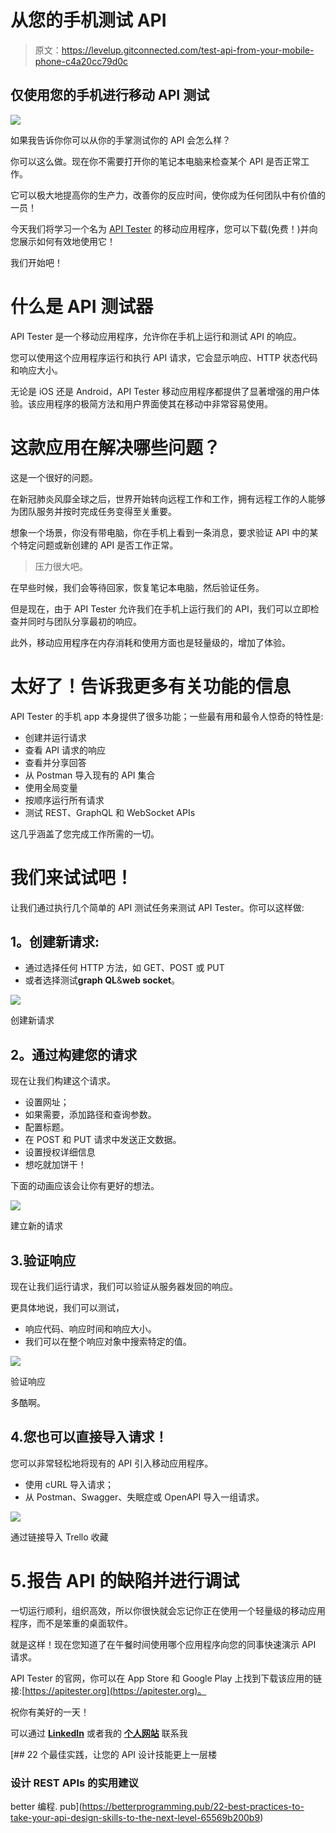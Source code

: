 # 从您的手机测试 API

> 原文：<https://levelup.gitconnected.com/test-api-from-your-mobile-phone-c4a20cc79d0c>

## 仅使用您的手机进行移动 API 测试

![](img/50a7cb8a2685eb59e4d6a94cb9da4d43.png)

如果我告诉你你可以从你的手掌测试你的 API 会怎么样？

你可以这么做。现在你不需要打开你的笔记本电脑来检查某个 API 是否正常工作。

它可以极大地提高你的生产力，改善你的反应时间，使你成为任何团队中有价值的一员！

今天我们将学习一个名为 [API Tester](https://apitester.org) 的移动应用程序，您可以下载(免费！)并向您展示如何有效地使用它！

我们开始吧！

# 什么是 API 测试器

API Tester 是一个移动应用程序，允许你在手机上运行和测试 API 的响应。

您可以使用这个应用程序运行和执行 API 请求，它会显示响应、HTTP 状态代码和响应大小。

无论是 iOS 还是 Android，API Tester 移动应用程序都提供了显著增强的用户体验。该应用程序的极简方法和用户界面使其在移动中非常容易使用。

# 这款应用在解决哪些问题？

这是一个很好的问题。

在新冠肺炎风靡全球之后，世界开始转向远程工作和工作，拥有远程工作的人能够为团队服务并按时完成任务变得至关重要。

想象一个场景，你没有带电脑，你在手机上看到一条消息，要求验证 API 中的某个特定问题或新创建的 API 是否工作正常。

> 压力很大吧。

在早些时候，我们会等待回家，恢复笔记本电脑，然后验证任务。

但是现在，由于 API Tester 允许我们在手机上运行我们的 API，我们可以立即检查并同时与团队分享最初的响应。

此外，移动应用程序在内存消耗和使用方面也是轻量级的，增加了体验。

# 太好了！告诉我更多有关功能的信息

API Tester 的手机 app 本身提供了很多功能；一些最有用和最令人惊奇的特性是:

*   创建并运行请求
*   查看 API 请求的响应
*   查看并分享回答
*   从 Postman 导入现有的 API 集合
*   使用全局变量
*   按顺序运行所有请求
*   测试 REST、GraphQL 和 WebSocket APIs

这几乎涵盖了您完成工作所需的一切。

# 我们来试试吧！

让我们通过执行几个简单的 API 测试任务来测试 API Tester。你可以这样做:

## **1。创建新请求:**

*   通过选择任何 HTTP 方法，如 GET、POST 或 PUT
*   或者选择测试**graph QL**&**web socket**。

![](img/efb2338fdea2bf5e4dba7420517c0c3d.png)

创建新请求

## **2。通过**构建您的请求

现在让我们构建这个请求。

*   设置网址；
*   如果需要，添加路径和查询参数。
*   配置标题。
*   在 POST 和 PUT 请求中发送正文数据。
*   设置授权详细信息
*   想吃就加饼干！

下面的动画应该会让你有更好的想法。

![](img/ddc6c144db191a3381841fed9788a54b.png)

建立新的请求

## 3.验证响应

现在让我们运行请求，我们可以验证从服务器发回的响应。

更具体地说，我们可以测试，

*   响应代码、响应时间和响应大小。
*   我们可以在整个响应对象中搜索特定的值。

![](img/8652df86529f3a479f3743cf1533d40c.png)

验证响应

多酷啊。

## 4.您也可以直接导入请求！

您可以非常轻松地将现有的 API 引入移动应用程序。

*   使用 cURL 导入请求；
*   从 Postman、Swagger、失眠症或 OpenAPI 导入一组请求。

![](img/93c153165e515fcecc3ab1a377f5006a.png)

通过链接导入 Trello 收藏

# 5.报告 API 的缺陷并进行调试

一切运行顺利，组织高效，所以你很快就会忘记你正在使用一个轻量级的移动应用程序，而不是笨重的桌面软件。

就是这样！现在您知道了在午餐时间使用哪个应用程序向您的同事快速演示 API 请求。

API Tester 的官网，你可以在 App Store 和 Google Play 上找到下载该应用的链接:[https://apitester.org](https://apitester.org)。

祝你有美好的一天！

可以通过 [**LinkedIn**](https://www.linkedin.com/in/56faisal/) 或者我的 [**个人网站**](https://www.mohammadfaisal.dev/blog) 联系我

[](https://betterprogramming.pub/22-best-practices-to-take-your-api-design-skills-to-the-next-level-65569b200b9) [## 22 个最佳实践，让您的 API 设计技能更上一层楼

### 设计 REST APIs 的实用建议

better 编程. pub](https://betterprogramming.pub/22-best-practices-to-take-your-api-design-skills-to-the-next-level-65569b200b9)